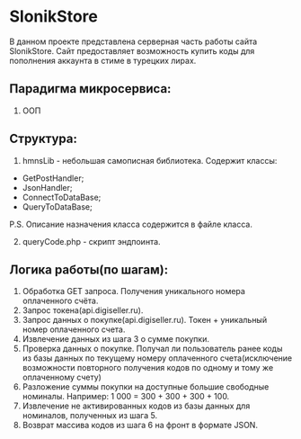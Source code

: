 # SlonikStore

В данном проекте представлена серверная часть работы сайта SlonikStore. Сайт предоставляет возможность купить коды для пополнения аккаунта в стиме в турецких лирах.

## Парадигма микросервиса: 

1. ООП

## Структура:

1. hmnsLib - небольшая самописная библиотека. Содержит классы:
* GetPostHandler;
* JsonHandler;
* ConnectToDataBase;
* QueryToDataBase;

P.S. Описание назначения класса содержится в файле класса.

2. queryCode.php - скрипт эндпоинта.

## Логика работы(по шагам):

1. Обработка GET запроса. Получения уникального номера оплаченного счёта.
2. Запрос токена(api.digiseller.ru).
3. Запрос данных о покупке(api.digiseller.ru). Токен + уникальный номер оплаченного счета.
4. Извлечение данных из шага 3 о сумме покупки.
5. Проверка данных о покупке. Получал ли пользователь ранее коды из базы данных по текущему номеру оплаченного счета(исключение возможности повторного получения кодов по одному и тому же оплаченному счету)
5. Разложение суммы покупки на доступные большие свободные номиналы. Например: 1 000 = 300 + 300 + 300 + 100.
6. Извлечение не активированных кодов из базы данных для номиналов, полученных из шага 5.
7. Возврат массива кодов из шага 6 на фронт в формате JSON.
